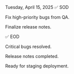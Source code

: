 Tuesday, April 15, 2025
✅ SOD

Fix high-priority bugs from QA.

Finalize release notes.

✅ EOD

Critical bugs resolved.

Release notes completed.

Ready for staging deployment.
